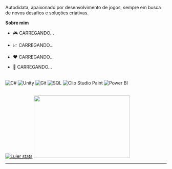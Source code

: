 

Autodidata, apaixonado por desenvolvimento de jogos, sempre em busca de novos desafios e soluções criativas.

**Sobre mim**

- 🎮 CARREGANDO...

- 📈 CARREGANDO...

- ❤️ CARREGANDO...

- 💬 CARREGANDO...

<div style="display: inline_block; margin-right: 5px;"><br/>
  <img align="center" alt="C#" src="https://img.icons8.com/fluency/24/c-sharp-logo.png"/>
  <img align="center" alt="Unity" src="https://img.icons8.com/deco/24/unity.png"/>
  <img align="center" alt="Git" src="https://img.icons8.com/deco/24/git.png"/>
  <img align="center" alt="SQL" src="https://img.icons8.com/fluency/48/sql.png"/>
  <img align="center" alt="Clip Studio Paint" src="https://img.icons8.com/deco/24/clip-studio-paint.png"/>
  <img align="center" alt="Power BI" src="https://img.icons8.com/fluency/24/power-bi-2021.png"/>
</div><br/>

[![Luier stats](https://github-readme-stats.vercel.app/api?username=lucasoliveiradasilva&show_icons=true&theme=github_dark&locale=pt-br)](https://github.com/anuraghazra/github-readme-stats)
<img src="https://github-readme-stats.vercel.app/api/top-langs/?username=lucasoliveiradasilva&show_icons=true&theme=github_dark&locale=pt-br&langs_count=5" width="300" height="195"/>

---


